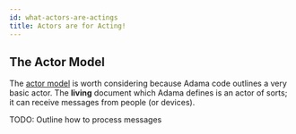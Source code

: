 ```yaml
---
id: what-actors-are-actings
title: Actors are for Acting!
---
```


The Actor Model
--------------------------

The [actor model](https://en.wikipedia.org/wiki/Actor_model) is worth considering because Adama code outlines a very basic actor. The **living** document which Adama defines is an actor of sorts; it can receive messages from people (or devices). 

TODO:
  Outline how to process messages

